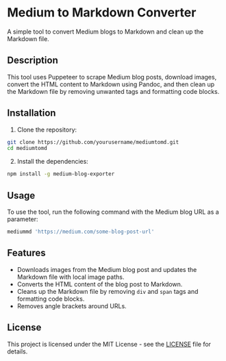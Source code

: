 # Medium to Markdown Converter

A simple tool to convert Medium blogs to Markdown and clean up the Markdown file.

## Description

This tool uses Puppeteer to scrape Medium blog posts, download images, convert the HTML content to Markdown using Pandoc, and then clean up the Markdown file by removing unwanted tags and formatting code blocks.

## Installation

1. Clone the repository:

```sh
git clone https://github.com/yourusername/mediumtomd.git
cd mediumtomd
```

2. Install the dependencies:

```sh
npm install -g medium-blog-exporter 
```

## Usage

To use the tool, run the following command with the Medium blog URL as a parameter:
```sh
mediummd 'https://medium.com/some-blog-post-url'
```

## Features

- Downloads images from the Medium blog post and updates the Markdown file with local image paths.
- Converts the HTML content of the blog post to Markdown.
- Cleans up the Markdown file by removing `div` and `span` tags and formatting code blocks.
- Removes angle brackets around URLs.

## License

This project is licensed under the MIT License - see the [LICENSE](LICENSE) file for details.
